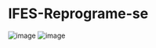 # IFES-Reprograme-se

![image](https://user-images.githubusercontent.com/97644933/211944075-2cc51aba-c6b5-4588-8cb3-aaf179b83642.png)
![image](https://user-images.githubusercontent.com/97644933/211944165-3c1854cc-4484-4583-8a0c-e00fa09152b9.png)
